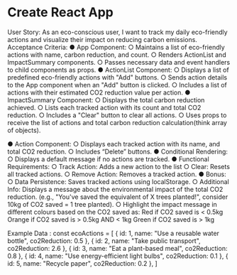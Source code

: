 # Create React App

User Story: As an eco-conscious user, I want to track my daily eco-friendly actions and
visualize their impact on reducing carbon emissions.
Acceptance Criteria:
● App Component:
○ Maintains a list of eco-friendly actions with name, carbon reduction, and
count.
○ Renders ActionList and ImpactSummary components.
○ Passes necessary data and event handlers to child components as props.
● ActionList Component:
○ Displays a list of predefined eco-friendly actions with "Add" buttons.
○ Sends action details to the App component when an "Add" button is clicked.
○ Includes a list of actions with their estimated CO2 reduction value per action.
● ImpactSummary Component:
○ Displays the total carbon reduction achieved.
○ Lists each tracked action with its count and total CO2 reduction.
○ Includes a "Clear" button to clear all actions.
○ Uses props to receive the list of actions and total carbon reduction
calculation(think array of objects).

● Action Component:
○ Displays each tracked action with its name, and total CO2 reduction.
○ Includes “Delete” buttons.
● Conditional Rendering:
○ Displays a default message if no actions are tracked.
● Functional Requirements:
○ Track Action: Adds a new action to the list
○ Clear: Resets all tracked actions.
○ Remove Action: Removes a tracked action.
● Bonus:
○ Data Persistence: Saves tracked actions using localStorage.
○ Additional Info: Displays a message about the environmental impact of the
total CO2 reduction. (e.g., "You've saved the equivalent of X trees planted!",
consider 10kg of CO2 saved = 1 tree planted).
○ Highlight the impact message in different colours based on the CO2 saved as:
Red if CO2 saved is < 0.5kg
Orange if CO2 saved is > 0.5kg AND < 1kg
Green if CO2 saved is > 1kg

Example Data :
const ecoActions = [
{ id: 1, name: "Use a reusable water bottle", co2Reduction: 0.5 },
{ id: 2, name: "Take public transport", co2Reduction: 2.6 },
{ id: 3, name: "Eat a plant-based meal", co2Reduction: 0.8 },
{ id: 4, name: "Use energy-efficient light bulbs", co2Reduction: 0.1 },
{ id: 5, name: "Recycle paper", co2Reduction: 0.2 },
]